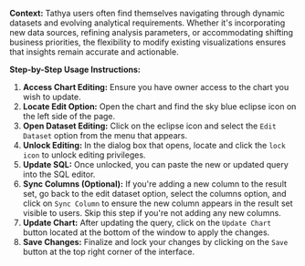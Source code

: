 **Context:**
Tathya users often find themselves navigating through dynamic datasets and evolving analytical requirements. Whether it's incorporating new data sources, refining analysis parameters, or accommodating shifting business priorities, the flexibility to modify existing visualizations ensures that insights remain accurate and actionable.

**Step-by-Step Usage Instructions:**

1. **Access Chart Editing:** Ensure you have owner access to the chart you wish to update.
2. **Locate Edit Option:** Open the chart and find the sky blue eclipse icon on the left side of the page.
3. **Open Dataset Editing:** Click on the eclipse icon and select the `Edit Dataset` option from the menu that appears.
4. **Unlock Editing:** In the dialog box that opens, locate and click the `lock icon` to unlock editing privileges.
5. **Update SQL:** Once unlocked, you can paste the new or updated query into the SQL editor.
6. **Sync Columns (Optional):** If you're adding a new column to the result set, go back to the edit dataset option, select the columns option, and click on `Sync Column` to ensure the new column appears in the result set visible to users. Skip this step if you're not adding any new columns.
7. **Update Chart:** After updating the query, click on the `Update Chart` button located at the bottom of the window to apply the changes.
8. **Save Changes:** Finalize and lock your changes by clicking on the `Save` button at the top right corner of the interface.
